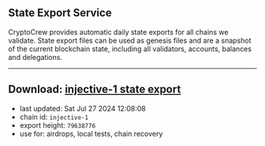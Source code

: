 ## State Export Service
CryptoCrew provides automatic daily state exports for all chains we validate. State export files can be used as genesis files and are a snapshot of the current blockchain state, including all validators, accounts, balances and delegations.

---
**Download: [injective-1 state export](https://dl-eu2.ccvalidators.com/SERVICE/injective/injective-1_export_79638776.json)**
---

- last updated: Sat Jul 27 2024 12:08:08
- chain id: `injective-1`
- export height: `79638776`
- use for: airdrops, local tests, chain recovery
